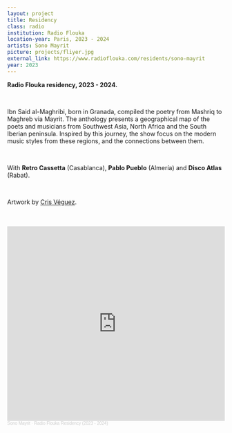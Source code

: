 ```yaml
---
layout: project 
title: Residency
class: radio
institution: Radio Flouka
location-year: Paris, 2023 - 2024
artists: Sono Mayrit
picture: projects/fliyer.jpg
external_link: https://www.radioflouka.com/residents/sono-mayrit
year: 2023
---
```



**Radio Flouka residency, 2023 - 2024.** 

<br>

Ibn Said al-Maghribi, born in Granada, compiled the poetry from Mashriq to Maghreb via Mayrit. The anthology presents a geographical map of the poets and musicians from Southwest Asia, North Africa and the South Iberian peninsula. Inspired by this journey, the show focus on the modern music styles from these regions, and the connections between them.

<br>

With **Retro Cassetta** (Casablanca), **Pablo Pueblo** (Almería) and **Disco Atlas** (Rabat).

<br>

Artwork by [Cris Véguez](https://crisveguez.com/).

<br>
<br>

<iframe width="100%" height="450" scrolling="no" frameborder="no" allow="autoplay" src="https://w.soundcloud.com/player/?url=https%3A//api.soundcloud.com/playlists/1824117864&color=%23585858&auto_play=false&hide_related=false&show_comments=true&show_user=true&show_reposts=false&show_teaser=true"></iframe><div style="font-size: 10px; color: #cccccc;line-break: anywhere;word-break: normal;overflow: hidden;white-space: nowrap;text-overflow: ellipsis; font-family: Interstate,Lucida Grande,Lucida Sans Unicode,Lucida Sans,Garuda,Verdana,Tahoma,sans-serif;font-weight: 100;"><a href="https://soundcloud.com/sonomayrit" title="Sono Mayrit" target="_blank" style="color: #cccccc; text-decoration: none;">Sono Mayrit</a> · <a href="https://soundcloud.com/sonomayrit/sets/radio-flouka-residency-2023" title="Radio Flouka Residency (2023 - 2024)" target="_blank" style="color: #cccccc; text-decoration: none;">Radio Flouka Residency (2023 - 2024)</a></div>
